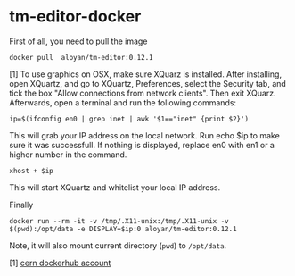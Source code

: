 # tm-editor-docker
First of all, you need to pull the image

```
docker pull  aloyan/tm-editor:0.12.1
```

[1] To use graphics on OSX, make sure XQuarz is installed. After installing, open XQuartz, and go to XQuartz, Preferences, select the Security tab, and tick the box "Allow connections from network clients". Then exit XQuarz. Afterwards, open a terminal and run the following commands:

```
ip=$(ifconfig en0 | grep inet | awk '$1=="inet" {print $2}')
```

This will grab your IP address on the local network. Run echo $ip to make sure it was successfull. If nothing is displayed, replace en0 with en1 or a higher number in the command.

```
xhost + $ip
```
This will start XQuartz and whitelist your local IP address. 


Finally

```
docker run --rm -it -v /tmp/.X11-unix:/tmp/.X11-unix -v $(pwd):/opt/data -e DISPLAY=$ip:0 aloyan/tm-editor:0.12.1
```

Note, it will also mount current directory (`pwd`) to `/opt/data`.

[1] [cern dockerhub account](https://hub.docker.com/r/rootproject/root)
